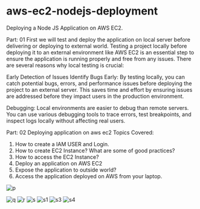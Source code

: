 # aws-ec2-nodejs-deployment
Deploying a Node JS Application on AWS EC2.

Part: 01
First we will test and deploy the application on local server before delivering or deploying to external world. 
Testing a project locally before deploying it to an external environment like AWS EC2 is an essential step to ensure the application is running properly and free from any issues. There are several reasons why local testing is crucial:

Early Detection of Issues
Identify Bugs Early: By testing locally, you can catch potential bugs, errors, and performance issues before deploying the project to an external server. This saves time and effort by ensuring issues are addressed before they impact users in the production environment.

Debugging: Local environments are easier to debug than remote servers. You can use various debugging tools to trace errors, test breakpoints, and inspect logs locally without affecting real users.

Part: 02 Deploying application on aws ec2
Topics Covered:
1. How to create a IAM USER and Login.
2. How to create EC2 Instance? What are some of good practices?
3. How to access the EC2 Instance?
4. Deploy an application on AWS EC2
5. Expose the application to outside world?
6. Access the application deployed on AWS from your laptop.

![p](https://github.com/user-attachments/assets/000bc62c-eaca-4e38-abed-f040440bf505)

![q](https://github.com/user-attachments/assets/fd9e0424-f9a6-4727-836c-23b6c2d0fc6f)
![r](https://github.com/user-attachments/assets/e5ea440e-2cfd-4453-8b03-38d2540f93aa)
![s](https://github.com/user-attachments/assets/65d97a16-4ec6-4772-b77b-135143007aab)
![s1](https://github.com/user-attachments/assets/84274383-0e93-4324-a5d0-83551efa675a)
![s3](https://github.com/user-attachments/assets/74bc67c9-15f4-4ef0-979c-0014ed570dba)
![s4](https://github.com/user-attachments/assets/a5c40eaf-5a0d-4bfb-aee4-02a3544d4fc3)
